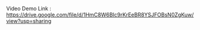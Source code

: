 Video Demo Link : https://drive.google.com/file/d/1HmC8W6BIc9rKrEeBR8YSJFOBsN0ZgKuw/view?usp=sharing

